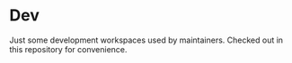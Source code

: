 # Dev

Just some development workspaces used by maintainers.
Checked out in this repository for convenience.
